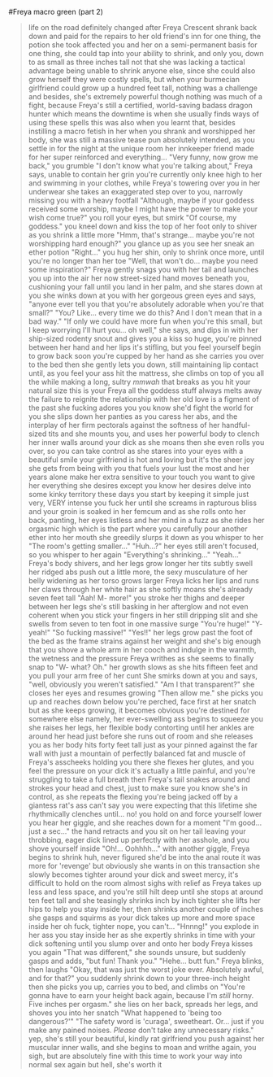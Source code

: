 #Freya macro green (part 2)

>life on the road definitely changed after Freya Crescent shrank back down and paid for the repairs to her old friend's inn
>for one thing, the potion she took affected you and her on a semi-permanent basis
>for one thing, she could tap into your ability to shrink, and only you, down to as small as three inches tall
>not that she was lacking a tactical advantage being unable to shrink anyone else, since she could also grow herself
>they were costly spells, but when your burmecian girlfriend could grow up a hundred feet tall, nothing was a challenge
>and besides, she's extremely powerful
>though nothing was much of a fight, because Freya's still a certified, world-saving badass dragon hunter
>which means the downtime is when she usually finds ways of using these spells
>this was also when you learnt that, besides instilling a macro fetish in her when you shrank and worshipped her body, she was still a massive tease
>pun absolutely intended, as you settle in for the night at the unique room her innkeeper friend made for her
>super reinforced and everything...
"Very funny, now grow me back," you grumble
>"I don't know what you're talking about," Freya says, unable to contain her grin
>you're currently only knee high to her and swimming in your clothes, while Freya's towering over you in her underwear
>she takes an exaggerated step over to you, narrowly missing you with a heavy footfall
>"Although, maybe if your goddess received some worship, maybe I might have the power to make your wish come true?"
>you roll your eyes, but smirk
"Of course, my goddess."
>you kneel down and kiss the top of her foot
>only to shiver as you shrink a little more
>"Hmm, that's strange... maybe you're not worshipping hard enough?"
>you glance up as you see her sneak an ether potion
"Right..."
>you hug her shin, only to shrink once more, until you're no longer than her toe
>"Well, that won't do... maybe you need some inspiration?"
>Freya gently snags you with her tail and launches you up into the air
>her now street-sized hand moves beneath you, cushioning your fall until you land in her palm, and she stares down at you
>she winks down at you with her gorgeous green eyes and says, "anyone ever tell you that you're absolutely adorable when you're that small?"
"You? Like... every time we do this? And I don't mean that in a bad way."
>"If only we could have more fun when you're this small, but I keep worrying I'll hurt you... oh well," she says, and dips in with her ship-sized rodenty snout
>and gives you a kiss so huge, you're pinned between her hand and her lips
>it's stifling, but you feel yourself begin to grow back
>soon you're cupped by her hand as she carries you over to the bed
>then she gently lets you down, still maintaining lip contact
>until, as you feel your ass hit the mattress, she climbs on top of you
>all the while making a long, sultry *mmwah* that breaks as you hit your natural size
>this is your Freya
>all the goddess stuff always melts away
>the failure to reignite the relationship with her old love is a figment of the past
>she fucking adores you
>you know she'd fight the world for you
>she slips down her panties as you caress her abs, and the interplay of her firm pectorals against the softness of her handful-sized tits
>and she mounts you, and uses her powerful body to clench her inner walls around your dick as she moans
>then she even rolls you over, so you can take control as she stares into your eyes with a beautiful smile
>your girlfriend is hot and loving
>but it's the sheer joy she gets from being with you that fuels your lust the most
>and her years alone make her extra sensitive to your touch
>you want to give her everything she desires
>except you know her desires delve into some kinky territory these days
>you start by keeping it simple
>just very, VERY intense
>you fuck her until she screams in rapturous bliss and your groin is soaked in her femcum
>and as she rolls onto her back, panting, her eyes listless and her mind in a fuzz as she rides her orgasmic high
>which is the part where you carefully pour another ether into her mouth
>she greedily slurps it down as you whisper to her
"The room's getting smaller..."
>"Huh...?"
>her eyes still aren't focused, so you whisper to her again
"Everything's shrinking..."
>"Yeah..."
>Freya's body shivers, and her legs grow longer
>her tits subtly swell
>her ridged abs push out a little more, the sexy musculature of her belly widening as her torso grows larger
>Freya licks her lips and runs her claws through her white hair as she softly moans
>she's already seven feet tall
>"Aah! M- more!"
>you stroke her thighs
>and deeper between her legs
>she's still basking in her afterglow and not even coherent when you stick your fingers in her still dripping slit
>and she swells from seven to ten foot in one massive surge
"You're huge!"
>"Y- yeah!"
"So fucking massive!"
>"Yes!!"
>her legs grow past the foot of the bed as the frame strains against her weight
>and she's big enough that you shove a whole arm in her cooch and indulge in the warmth, the wetness and the pressure
>Freya writhes as she seems to finally snap to
>"W- what? Oh."
>her growth slows as she hits fifteen feet and you pull your arm free of her cunt
>She smirks down at you and says, "well, obviously you weren't satisfied."
"Am I that transparent?"
>she closes her eyes and resumes growing
>"Then allow me."
>she picks you up and reaches down below
>you're perched, face first at her snatch
>but as she keeps growing, it becomes obvious you're destined for somewhere else
>namely, her ever-swelling ass begins to squeeze you
>she raises her legs, her flexible body contorting until her ankles are around her head just before she runs out of room
>and she releases you as her body hits forty feet tall
>just as your pinned against the far wall
>with just a mountain of perfectly balanced fat and muscle of Freya's asscheeks holding you there
>she flexes her glutes, and you feel the pressure on your dick
>it's actually a little painful, and you're struggling to take a full breath
>then Freya's tail snakes around and strokes your head and chest, just to make sure you know she's in control, as she repeats the flexing
>you're being jacked off by a giantess rat's ass
>can't say you were expecting that this lifetime
>she rhythmically clenches until...
>no!
>you hold on
>and force yourself lower
>you hear her giggle, and she reaches down for a moment
"I'm good... just a sec..."
>the hand retracts
>and you sit on her tail
>leaving your throbbing, eager dick lined up perfectly with her asshole, and you shove yourself inside
>"Oh!... Oohhhh..."
>with another giggle, Freya begins to shrink
>huh, never figured she'd be into the anal route
>it was more for 'revenge' but obviously she wants in on this transaction
>she slowly becomes tighter around your dick
>and sweet mercy, it's difficult to hold on
>the room almost sighs with relief as Freya takes up less and less space, and you're still hilt deep
>until she stops at around ten feet tall
>and she teasingly shrinks inch by inch
>tighter
>she lifts her hips to help you stay inside her, then shrinks another couple of inches
>she gasps and squirms as your dick takes up more and more space inside her
>oh fuck, tighter
>nope, you can't...
"Hnnng!"
>you explode in her ass
>you stay inside her as she expertly shrinks in time with your dick softening
>until you slump over and onto her body
>Freya kisses you again
>"That was different," she sounds unsure, but suddenly gasps and adds, "but fun! Thank you."
"Hehe... butt fun."
>Freya blinks, then laughs
>"Okay, that was just the worst joke ever. Absolutely awful, and for that?"
>you suddenly shrink down to your three-inch height
>then she picks you up, carries you to bed, and climbs on
>"You're gonna have to earn your height back again, because I'm *still* horny. Five inches per orgasm."
>she lies on her back, spreads her legs, and shoves you into her snatch
"What happened to 'being too dangerous?'"
>"The safety word is 'curaga', sweetheart. Or... just if you make any pained noises. *Please* don't take any unnecessary risks."
>yep, she's still your beautiful, kindly rat girlfriend
>you push against her muscular inner walls, and she begins to moan and writhe again, you sigh, but are absolutely fine with this
>time to work your way into normal sex again
>but hell, she's worth it